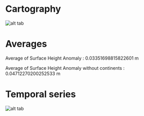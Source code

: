 # Cartography

![alt tab]()



# Averages

Average of Surface Height Anomaly  : 0.03351698815822601 m

Average of Surface Height Anomaly without continents : 0.04712270200252533 m

# Temporal series

![alt tab]()

